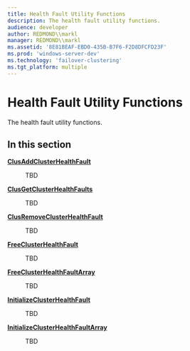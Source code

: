 ```yaml
---
title: Health Fault Utility Functions
description: The health fault utility functions.
audience: developer
author: REDMOND\\markl
manager: REDMOND\\markl
ms.assetid: '8E81BEAF-EBD0-435B-B7F6-F2D8DFCFD23F'
ms.prod: 'windows-server-dev'
ms.technology: 'failover-clustering'
ms.tgt_platform: multiple
---
```


# Health Fault Utility Functions

The health fault utility functions.

## In this section

<dl> <dt>

[**ClusAddClusterHealthFault**](clusaddclusterhealthfault.md)
</dt> <dd>

TBD

</dd> <dt>

[**ClusGetClusterHealthFaults**](clusgetclusterhealthfaults.md)
</dt> <dd>

TBD

</dd> <dt>

[**ClusRemoveClusterHealthFault**](clusremoveclusterhealthfault.md)
</dt> <dd>

TBD

</dd> <dt>

[**FreeClusterHealthFault**](freeclusterhealthfault.md)
</dt> <dd>

TBD

</dd> <dt>

[**FreeClusterHealthFaultArray**](freeclusterhealthfaultarray.md)
</dt> <dd>

TBD

</dd> <dt>

[**InitializeClusterHealthFault**](initializeclusterhealthfault.md)
</dt> <dd>

TBD

</dd> <dt>

[**InitializeClusterHealthFaultArray**](initializeclusterhealthfaultarray.md)
</dt> <dd>

TBD

</dd> </dl>

 

 




